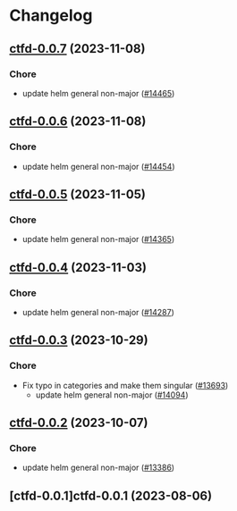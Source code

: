 # Changelog




## [ctfd-0.0.7](https://github.com/truecharts/charts/compare/ctfd-0.0.6...ctfd-0.0.7) (2023-11-08)

### Chore

- update helm general non-major ([#14465](https://github.com/truecharts/charts/issues/14465))
  
  


## [ctfd-0.0.6](https://github.com/truecharts/charts/compare/ctfd-0.0.5...ctfd-0.0.6) (2023-11-08)

### Chore

- update helm general non-major ([#14454](https://github.com/truecharts/charts/issues/14454))
  
  


## [ctfd-0.0.5](https://github.com/truecharts/charts/compare/ctfd-0.0.4...ctfd-0.0.5) (2023-11-05)

### Chore

- update helm general non-major ([#14365](https://github.com/truecharts/charts/issues/14365))
  
  


## [ctfd-0.0.4](https://github.com/truecharts/charts/compare/ctfd-0.0.3...ctfd-0.0.4) (2023-11-03)

### Chore

- update helm general non-major ([#14287](https://github.com/truecharts/charts/issues/14287))
  
  


## [ctfd-0.0.3](https://github.com/truecharts/charts/compare/ctfd-0.0.2...ctfd-0.0.3) (2023-10-29)

### Chore

- Fix typo in categories and make them singular ([#13693](https://github.com/truecharts/charts/issues/13693))
  - update helm general non-major ([#14094](https://github.com/truecharts/charts/issues/14094))
  
  


## [ctfd-0.0.2](https://github.com/truecharts/charts/compare/ctfd-0.0.1...ctfd-0.0.2) (2023-10-07)

### Chore

- update helm general non-major ([#13386](https://github.com/truecharts/charts/issues/13386))
  
  


## [ctfd-0.0.1]ctfd-0.0.1 (2023-08-06)

